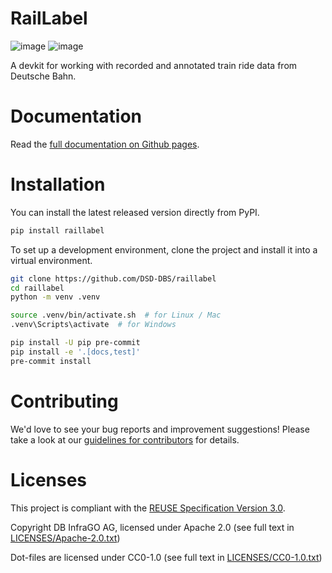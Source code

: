 <!--
 ~ Copyright DB InfraGO AG and contributors
 ~ SPDX-License-Identifier: Apache-2.0
 -->

# RailLabel

<!-- prettier-ignore -->
![image](https://github.com/DSD-DBS/raillabel/actions/workflows/build-test-publish.yml/badge.svg)
![image](https://github.com/DSD-DBS/raillabel/actions/workflows/lint.yml/badge.svg)

A devkit for working with recorded and annotated train ride data from Deutsche Bahn.

# Documentation

<!-- prettier-ignore -->
Read the [full documentation on Github pages](https://dsd-dbs.github.io/raillabel).

# Installation

You can install the latest released version directly from PyPI.

```zsh
pip install raillabel
```

To set up a development environment, clone the project and install it into a
virtual environment.

```zsh
git clone https://github.com/DSD-DBS/raillabel
cd raillabel
python -m venv .venv

source .venv/bin/activate.sh  # for Linux / Mac
.venv\Scripts\activate  # for Windows

pip install -U pip pre-commit
pip install -e '.[docs,test]'
pre-commit install
```

# Contributing

We'd love to see your bug reports and improvement suggestions! Please take a
look at our [guidelines for contributors](CONTRIBUTING.md) for details.

# Licenses

This project is compliant with the
[REUSE Specification Version 3.0](https://git.fsfe.org/reuse/docs/src/commit/d173a27231a36e1a2a3af07421f5e557ae0fec46/spec.md).

Copyright DB InfraGO AG, licensed under Apache 2.0 (see full text in
[LICENSES/Apache-2.0.txt](LICENSES/Apache-2.0.txt))

Dot-files are licensed under CC0-1.0 (see full text in
[LICENSES/CC0-1.0.txt](LICENSES/CC0-1.0.txt))
